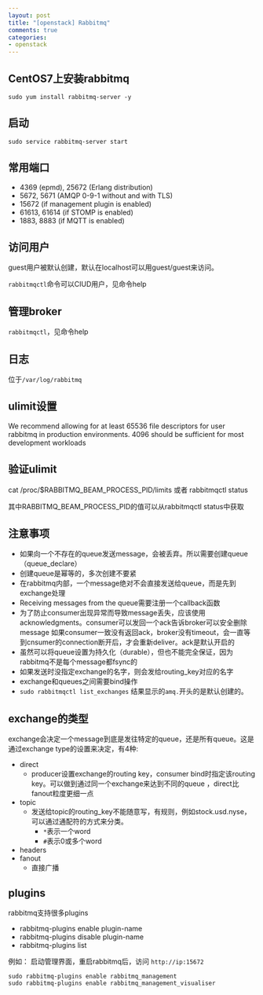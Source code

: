 ```yaml
---
layout: post
title: "[openstack] Rabbitmq"
comments: true
categories:
- openstack
---
```


CentOS7上安装rabbitmq
--------------------

`sudo yum install rabbitmq-server -y`

启动
----

`sudo service rabbitmq-server start`

常用端口
------

- 4369 (epmd), 25672 (Erlang distribution)
- 5672, 5671 (AMQP 0-9-1 without and with TLS)
- 15672 (if management plugin is enabled)
- 61613, 61614 (if STOMP is enabled)
- 1883, 8883 (if MQTT is enabled)

访问用户
-------

guest用户被默认创建，默认在localhost可以用guest/guest来访问。

`rabbitmqctl`命令可以CIUD用户，见命令help

管理broker
---------

`rabbitmqctl`，见命令help

日志
----

位于`/var/log/rabbitmq`

ulimit设置
------------

We recommend allowing for at least 65536 file descriptors for user rabbitmq in production environments. 4096 should be sufficient for most development workloads

验证ulimit
----------

cat /proc/$RABBITMQ_BEAM_PROCESS_PID/limits 或者 rabbitmqctl status

其中RABBITMQ_BEAM_PROCESS_PID的值可以从rabbitmqctl status中获取

注意事项
------

- 如果向一个不存在的queue发送message，会被丢弃。所以需要创建queue（queue_declare）
- 创建queue是幂等的，多次创建不要紧
- 在rabbitmq内部，一个message绝对不会直接发送给queue，而是先到exchange处理
- Receiving messages from the queue需要注册一个callback函数
- 为了防止consumer出现异常而导致message丢失，应该使用acknowledgments。consumer可以发回一个ack告诉broker可以安全删除message
如果consumer一致没有返回ack，broker没有timeout，会一直等到cnsumer的connection断开后，才会重新deliver。ack是默认开启的
- 虽然可以将queue设置为持久化（durable），但也不能完全保证，因为rabbitmq不是每个message都fsync的
- 如果发送时没指定exchange的名字，则会发给routing_key对应的名字
- exchange和queues之间需要bind操作
- `sudo rabbitmqctl list_exchanges` 结果显示的`amq.`开头的是默认创建的。

exchange的类型
------------

exchange会决定一个message到底是发往特定的queue，还是所有queue。这是通过exchange type的设置来决定，有4种:

- direct
  - producer设置exchange的routing key，consumer bind时指定该routing key。可以做到通过同一个exchange来达到不同的queue
，direct比fanout粒度更细一点
- topic
  - 发送给topic的routing_key不能随意写，有规则，例如stock.usd.nyse，可以通过通配符的方式来分类。
    - `*`表示一个word
    - `#`表示0或多个word
- headers
- fanout
  - 直接广播

plugins
--------

rabbitmq支持很多plugins

- rabbitmq-plugins enable plugin-name
- rabbitmq-plugins disable plugin-name
- rabbitmq-plugins list

例如： 启动管理界面，重启rabbitmq后，访问 `http://ip:15672`

  ```
  sudo rabbitmq-plugins enable rabbitmq_management
  sudo rabbitmq-plugins enable rabbitmq_management_visualiser
  ```
